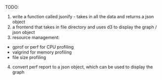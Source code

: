 TODO:

1. write a function called jsonify - takes in all the data and returns a json object
2. a frontend that takes in file directory and uses d3 to display the graph / json object
3. resource management:
  - gprof or perf for CPU profiling
  - valgrind for memory profiling
  - file size profiling
4. convert perf report to a json object, which can be used to display the graph

